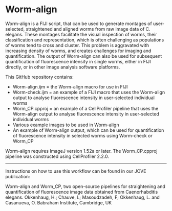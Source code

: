 # Worm-align
Worm-align is a FIJI script, that can be used to generate montages of user-selected, straightened and aligned worms from raw image data of C. elegans. These montages facilitate the visual inspection of worms, their classification and representation, which is often challenging as populations of worms tend to cross and cluster. This problem is aggravated with increasing density of worms, and creates challenges for imaging and quantification. The output of Worm-align can also be used for subsequent quantification of fluorescence intensity in single worms, either in FIJI directly, or in other image analysis software platforms. 

This GitHub repository contains:
* Worm-align.ijm = the Worm-align macro for use in FIJI
* Worm-check.ijm = an example of a FIJI macro that uses the Worm-align output to analyse fluorescence intensity in user-selected individual worms
* Worm_CP.cpproj = an example of a CellProfiler pipeline that uses the Worm-align output to analyse fluorescence intensity in user-selected individual worms
* Various example images to be used in Worm-align
* An example of Worm-align output, which can be used for quantification of fluorescence intensity in selected worms using Worm-check or Worm_CP

Worm-align requires ImageJ version 1.52a or later.
The Worm_CP.cpproj pipeline was constructed using CellProfiler 2.2.0.

------------------------------------------------------------------------------
Instructions on how to use this workflow can be found in our JOVE publication: 

Worm-align and Worm_CP, two open-source pipelines for straightening and quantification of fluorescence image data obtained from Caenorhabditis elegans.
Okkenhaug, H.; Chauve, L; Masoudzadeh, F; Okkenhaug, L. and Casanueva, O. 
Babraham Institute, Cambridge, UK


